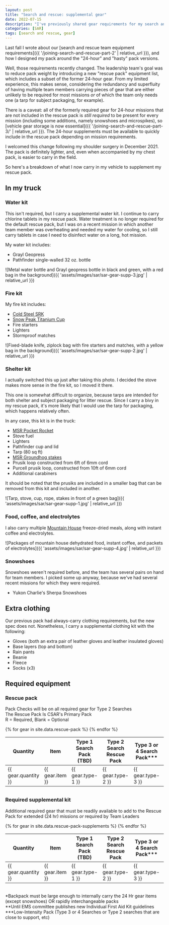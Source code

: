 ```yaml
---
layout: post
title: "Search and rescue: supplemental gear"
date: 2022-07-15
description: "I've previously shared gear requirements for my search and rescue team. Those requirements changed recently, so here's an update on the core pack and supplemental kit."
categories: [SAR]
tags: [search and rescue, gear]
---
```


Last fall I wrote about our [search and rescue team equipment requirements]({{ '/joining-search-and-rescue-part-2' | relative_url }}), and how I designed my pack around the "24-hour" and "hasty" pack versions.

Well, those requirements recently changed. The leadership team's goal was to reduce pack weight by introducing a new "rescue pack" equipment list, which includes a subset of the former 24-hour gear. From my limited experience, this makes sense, considering the redundancy and superfluity of having multiple team members carrying pieces of gear that are either unlikely to be required for most missions _or_ of which the team only needs one (a tarp for subject packaging, for example).

There is a caveat: all of the formerly required gear for 24-hour missions that are not included in the rescue pack is _still required_ to be present for every mission (including some additions, namely snowshoes and microspikes), so [vehicle gear storage is now essential]({{ '/joining-search-and-rescue-part-3/' | relative_url }}). The 24-hour supplements must be available to quickly include in the rescue pack depending on mission requirements.

I welcomed this change following my shoulder surgery in December 2021. The pack is definitely lighter, and, even when accompanied by my chest pack, is easier to carry in the field.

So here's a breakdown of what I now carry in my vehicle to supplement my rescue pack.

## In my truck

### Water kit

This isn't required, but I carry a supplemental water kit. I continue to carry chlorine tablets in my rescue pack. Water treatment is no longer required for the default rescue pack, but I was on a recent mission in which another team member was overheating and needed my water for cooling, so I still carry tablets in case I need to disinfect water on a long, hot mission.

My water kit includes:

- Grayl Geopress
- Pathfinder single-walled 32 oz. bottle

![Metal water bottle and Grayl geopress bottle in black and green, with a red bag in the background]({{ 'assets/images/sar/sar-gear-supp-3.jpg' | relative_url }})

### Fire kit

My fire kit includes:

- [Cold Steel SRK](https://www.coldsteel.com/srk-sk-5/)
- [Snow Peak Titanium Cup](https://www.snowpeak.com/collections/titanium/products/titanium-single-450-cup-mg-043)
- Fire starters
- Lighters
- Stormproof matches

![Fixed-blade knife, ziplock bag with fire starters and matches, with a yellow bag in the background]({{ 'assets/images/sar/sar-gear-supp-2.jpg' | relative_url }})

### Shelter kit

I actually switched this up just after taking this photo. I decided the stove makes more sense in the fire kit, so I moved it there.

This one is somewhat difficult to organize, because tarps are intended for both shelter and subject packaging for litter rescue. Since I carry a bivy in my rescue pack, it's more likely that I would use the tarp for packaging, which happens relatively often.

In any case, this kit is in the truck:

- [MSR Pocket Rocket](https://www.msrgear.com/stoves/canister-stoves/pocketrocket-2-stove/09884.html)
- Stove fuel
- Lighters
- Pathfinder cup and lid
- Tarp (80 sq ft)
- [MSR Groundhog stakes](https://www.msrgear.com/tents/tent-accessories/groundhog-tent-stakes/05807.html)
- Prusik loop constructed from 6ft of 6mm cord
- Purcell prusik loop, constructed from 10ft of 6mm cord
- Additional carabiners

It should be noted that the prusiks are included in a smaller bag that can be removed from this kit and included in another.

![Tarp, stove, cup, rope, stakes in front of a green bag]({{ 'assets/images/sar/sar-gear-supp-1.jpg' | relative_url }})

### Food, coffee, and electrolytes

I also carry multiple [Mountain House](https://mountainhouse.com/) freeze-dried meals, along with instant coffee and electrolytes.

![Packages of mountain house dehydrated food, instant coffee, and packets of electrolytes]({{ 'assets/images/sar/sar-gear-supp-4.jpg' | relative_url }})

### Snowshoes

Snowshoes weren't required before, and the team has several pairs on hand for team members. I picked some up anyway, because we've had several recent missions for which they were required.

- Yukon Charlie's Sherpa Snowshoes

## Extra clothing

Our previous pack had always-carry clothing requirements, but the new spec does not. Nonetheless, I carry a supplemental clothing kit with the following:

- Gloves (both an extra pair of leather gloves and leather insulated gloves)
- Base layers (top and bottom)
- Rain pants
- Beanie
- Fleece
- Socks (x3)

## Required equipment

### Rescue pack

<span class="post-meta">Pack Checks will be on all required gear for Type 2 Searches<br>
The Rescue Pack Is CSAR's Primary Pack<br>
R = Required, Blank = Optional<br></span>

<table style="width: 100%; table-layout: fixed; margin-bottom: 2em;">
    <tbody>
        <thead>
                <th><strong>Quantity</strong></th>
                <th><strong>Item</strong></th>
                <th><strong>Type 1 Search Pack (TBD)</strong></th>
                <th><strong>Type 2 Search Rescue Pack</strong></th>
                <th><strong>Type 3 or 4 Search Pack***</strong></th>
                <th><strong>Example</strong></th>
        </thead>    
    {% for gear in site.data.rescue-pack %}   
        <tr>
            <td>{{ gear.quantity }}</td>
            <td>{{ gear.item }}</td>
            <td>{{ gear.type-1 }}</td>
            <td>{{ gear.type-2 }}</td>
            <td>{{ gear.type-3 }}</td>
            <td>{{ gear.example }}</td>
        </tr>
    {% endfor %}    
    </tbody>    
</table>

### Required supplemental kit

<span class="post-meta">Additional required gear that must be readily available to add to the Rescue Pack for extended (24 hr) missions <em>or</em> required by Team Leaders</span>

<table style="width: 100%; table-layout: fixed; margin-bottom: 2em;">
    <tbody>
        <thead>
            <th><strong>Quantity</strong></th>
            <th><strong>Item</strong></th>
            <th><strong>Type 1 Search Pack (TBD)</strong></th>
            <th><strong>Type 2 Search Rescue Pack</strong></th>
            <th><strong>Type 3 or 4 Search Pack***</strong></th>
            <th><strong>Example</strong></th>
        </thead>    
    {% for gear in site.data.rescue-pack-supplements %}   
        <tr>
            <td>{{ gear.quantity }}</td>
            <td>{{ gear.item }}</td>
            <td>{{ gear.type-1 }}</td>
            <td>{{ gear.type-2 }}</td>
            <td>{{ gear.type-3 }}</td>
            <td>{{ gear.example }}</td>
        </tr>
    {% endfor %}    
    </tbody>    
</table>

<span class="post-meta">*Backpack must be large enough to internally carry the 24 Hr gear items (except snowshoes) OR rapidly interchangeable packs<br>
**Until EMS committee publishes new Individual First Aid Kit guidelines<br>
***Low-Intensity Pack (Type 3 or 4 Searches or Type 2 searches that are close to support, etc)</span>